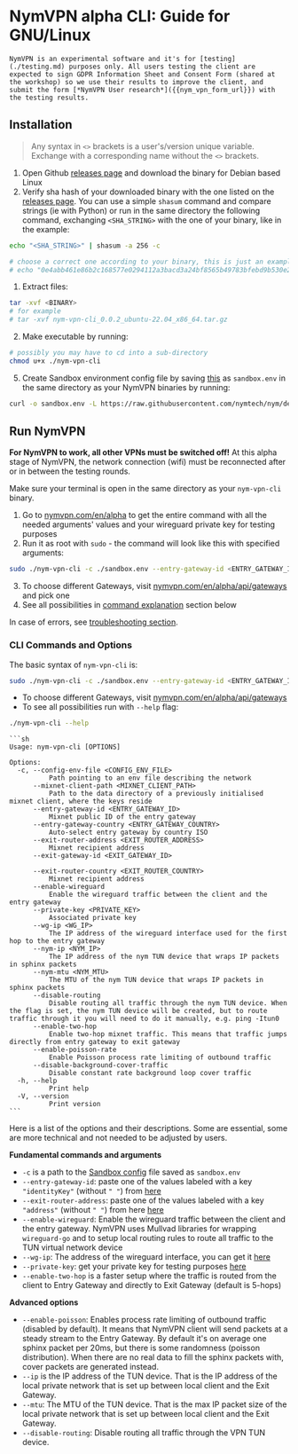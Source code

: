 # NymVPN alpha CLI: Guide for GNU/Linux

```admonish info
NymVPN is an experimental software and it's for [testing](./testing.md) purposes only. All users testing the client are expected to sign GDPR Information Sheet and Consent Form (shared at the workshop) so we use their results to improve the client, and submit the form [*NymVPN User research*]({{nym_vpn_form_url}}) with the testing results.
```

## Installation

> Any syntax in `<>` brackets is a user's/version unique variable. Exchange with a corresponding name without the `<>` brackets.

1. Open Github [releases page]({{nym_vpn_latest_binary_url}}) and download the binary for Debian based Linux
2. Verify sha hash of your downloaded binary with the one listed on the [releases page]({{nym_vpn_latest_binary_url}}). You can use a simple `shasum` command and compare strings (ie with Python) or run in the same directory the following command, exchanging `<SHA_STRING>` with the one of your binary, like in the example:
```sh
echo "<SHA_STRING>" | shasum -a 256 -c

# choose a correct one according to your binary, this is just an example
# echo "0e4abb461e86b2c168577e0294112a3bacd3a24bf8565b49783bfebd9b530e23  nym-vpn-cli_0.1.0_ubuntu-22.04_amd64.zip" | shasum -a 256 -c
```
1. Extract files:
```sh
tar -xvf <BINARY>
# for example
# tar -xvf nym-vpn-cli_0.0.2_ubuntu-22.04_x86_64.tar.gz
```
2. Make executable by running:
```sh
# possibly you may have to cd into a sub-directory
chmod u+x ./nym-vpn-cli
```
5. Create Sandbox environment config file by saving [this](https://raw.githubusercontent.com/nymtech/nym/develop/envs/sandbox.env) as `sandbox.env` in the same directory as your NymVPN binaries by running:
```sh
curl -o sandbox.env -L https://raw.githubusercontent.com/nymtech/nym/develop/envs/sandbox.env
```

## Run NymVPN

**For NymVPN to work, all other VPNs must be switched off!** At this alpha stage of NymVPN, the network connection (wifi) must be reconnected after or in between the testing rounds.

Make sure your terminal is open in the same directory as your `nym-vpn-cli` binary.

1. Go to [nymvpn.com/en/alpha](https://nymvpn.com/en/alpha) to get the entire command with all the needed arguments' values and your wireguard private key for testing purposes
2. Run it as root with `sudo` - the command will look like this with specified arguments:
```sh
sudo ./nym-vpn-cli -c ./sandbox.env --entry-gateway-id <ENTRY_GATEWAY_ID> --exit-router-address <EXIT_ROUTER_ADDRESS> --enable-wireguard --private-key <PRIVATE_KEY> --wg-ip <WIREGUARD_IP>
```
3. To choose different Gateways, visit [nymvpn.com/en/alpha/api/gateways](https://nymvpn.com/en/alpha/api/gateways) and pick one
4. See all possibilities in [command explanation](#cli-commands-and-options) section below

In case of errors, see [troubleshooting section](troubleshooting.md).

### CLI Commands and Options

The basic syntax of `nym-vpn-cli` is:
```sh
sudo ./nym-vpn-cli -c ./sandbox.env --entry-gateway-id <ENTRY_GATEWAY_ID> --exit-router-address <EXIT_ROUTER_ADDRESS> --enable-wireguard --private-key <PRIVATE_KEY> --wg-ip <WG_IP>
```
* To choose different Gateways, visit [nymvpn.com/en/alpha/api/gateways](https://nymvpn.com/en/alpha/api/gateways)
* To see all possibilities run with `--help` flag:
```sh
./nym-vpn-cli --help
```
~~~admonish example collapsible=true title="Console output"
```sh
Usage: nym-vpn-cli [OPTIONS]

Options:
  -c, --config-env-file <CONFIG_ENV_FILE>
          Path pointing to an env file describing the network
      --mixnet-client-path <MIXNET_CLIENT_PATH>
          Path to the data directory of a previously initialised mixnet client, where the keys reside
      --entry-gateway-id <ENTRY_GATEWAY_ID>
          Mixnet public ID of the entry gateway
      --entry-gateway-country <ENTRY_GATEWAY_COUNTRY>
          Auto-select entry gateway by country ISO
      --exit-router-address <EXIT_ROUTER_ADDRESS>
          Mixnet recipient address
      --exit-gateway-id <EXIT_GATEWAY_ID>

      --exit-router-country <EXIT_ROUTER_COUNTRY>
          Mixnet recipient address
      --enable-wireguard
          Enable the wireguard traffic between the client and the entry gateway
      --private-key <PRIVATE_KEY>
          Associated private key
      --wg-ip <WG_IP>
          The IP address of the wireguard interface used for the first hop to the entry gateway
      --nym-ip <NYM_IP>
          The IP address of the nym TUN device that wraps IP packets in sphinx packets
      --nym-mtu <NYM_MTU>
          The MTU of the nym TUN device that wraps IP packets in sphinx packets
      --disable-routing
          Disable routing all traffic through the nym TUN device. When the flag is set, the nym TUN device will be created, but to route traffic through it you will need to do it manually, e.g. ping -Itun0
      --enable-two-hop
          Enable two-hop mixnet traffic. This means that traffic jumps directly from entry gateway to exit gateway
      --enable-poisson-rate
          Enable Poisson process rate limiting of outbound traffic
      --disable-background-cover-traffic
          Disable constant rate background loop cover traffic
  -h, --help
          Print help
  -V, --version
          Print version
```
~~~

Here is a list of the options and their descriptions. Some are essential, some are more technical and not needed to be adjusted by users.

**Fundamental commands and arguments**

- `-c` is a path to the [Sandbox config](https://raw.githubusercontent.com/nymtech/nym/develop/envs/sandbox.env) file saved as `sandbox.env`
- `--entry-gateway-id`: paste one of the values labeled with a key `"identityKey"` (without `" "`) from [here](https://nymvpn.com/en/alpha/api/gateways)
- `--exit-router-address`: paste one of the values labeled with a key `"address"` (without `" "`) from here [here](https://nymvpn.com/en/alpha/api/gateways)
- `--enable-wireguard`: Enable the wireguard traffic between the client and the entry gateway. NymVPN uses Mullvad libraries for wrapping `wireguard-go` and to setup local routing rules to route all traffic to the TUN virtual network device
- `--wg-ip`: The address of the wireguard interface, you can get it [here](https://nymvpn.com/en/alpha)
- `--private-key`: get your private key for testing purposes [here](https://nymvpn.com/en/alpha)
- `--enable-two-hop` is a faster setup where the traffic is routed from the client to Entry Gateway and directly to Exit Gateway (default is 5-hops)

**Advanced options**

- `--enable-poisson`: Enables process rate limiting of outbound traffic (disabled by default). It means that NymVPN client will send packets at a steady stream to the Entry Gateway. By default it's on average one sphinx packet per 20ms, but there is some randomness (poisson distribution). When there are no real data to fill the sphinx packets with, cover packets are generated instead.
- `--ip` is the IP address of the TUN device. That is the IP address of the local private network that is set up between local client and the Exit Gateway.
- `--mtu`: The MTU of the TUN device. That is the max IP packet size of the local private network that is set up between local client and the Exit Gateway.
- `--disable-routing`: Disable routing all traffic through the VPN TUN device.

